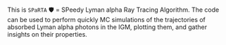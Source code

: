 This is `SPaRTA` 🛡️ = SPeedy Lyman alpha Ray Tracing Algorithm. The code can be used to perform quickly MC simulations of the trajectories of absorbed Lyman alpha photons in the IGM, plotting them, and gather insights on their properties.
